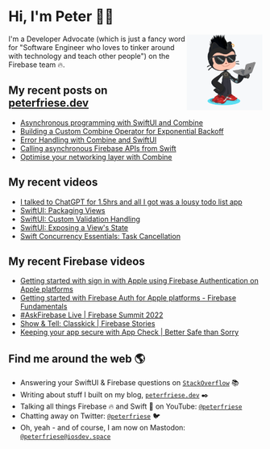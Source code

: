 # Hi, I'm Peter 👋🏼
<img align="right" width="150" height="150" src="https://github.com/peterfriese/peterfriese/blob/master/octopeter/peterfriese-octocat-with-computer.png?raw=true">

I'm a Developer Advocate (which is just a fancy word for "Software Engineer who loves to tinker around with technology and teach other people") on the Firebase team 🔥.

## My recent posts on [peterfriese.dev](https://peterfriese.dev/)
<!-- BLOG-POST-LIST:START -->
- [Asynchronous programming with SwiftUI and Combine](https://peterfriese.dev/posts/combine-vs-async)
- [Building a Custom Combine Operator for Exponential Backoff](https://peterfriese.dev/posts/swiftui-combine-custom-operators)
- [Error Handling with Combine and SwiftUI](https://peterfriese.dev/posts/swiftui-combine-networking-errorhandling)
- [Calling asynchronous Firebase APIs from Swift](https://peterfriese.dev/posts/firebase-async-calls-swift)
- [Optimise your networking layer with Combine](https://peterfriese.dev/posts/swiftui-combine-networking-efficient)
<!-- BLOG-POST-LIST:END -->

## My recent videos
<!-- YOUTUBE-ALL:START -->
- [I talked to ChatGPT for 1.5hrs and all I got was a lousy todo list app](https://www.youtube.com/watch?v=d2NAzbk5cBQ)
- [SwiftUI: Packaging Views](https://www.youtube.com/watch?v=RuFCNEf4P7E)
- [SwiftUI: Custom Validation Handling](https://www.youtube.com/watch?v=kl7LgoBuphM)
- [SwiftUI: Exposing a View&#39;s State](https://www.youtube.com/watch?v=eYrirXFLuZ8)
- [Swift Concurrency Essentials: Task Cancellation](https://www.youtube.com/watch?v=KdHd4rwK_oc)
<!-- YOUTUBE-ALL:END -->

## My recent Firebase videos
<!-- YOUTUBE-FIREBASE:START -->
- [Getting started with sign in with Apple using Firebase Authentication on Apple platforms](https://www.youtube.com/watch?v=HyiNbqLOCQ8)
- [Getting started with Firebase Auth for Apple platforms - Firebase Fundamentals](https://www.youtube.com/watch?v=q-9lx7aSWcc)
- [#AskFirebase Live | Firebase Summit 2022](https://www.youtube.com/watch?v=m_YZoCjZtTI)
- [Show &amp; Tell: Classkick | Firebase Stories](https://www.youtube.com/watch?v=VZxTAnFb7dU)
- [Keeping your app secure with App Check | Better Safe than Sorry](https://www.youtube.com/watch?v=TzLON3oVGE0)
<!-- YOUTUBE-FIREBASE:END -->


## Find me around the web 🌎

- Answering your SwiftUI & Firebase questions on [`StackOverflow`](https://stackoverflow.com/users/281221/peter-friese) 📚
- Writing about stuff I built on my blog, [`peterfriese.dev`](https://peterfriese.dev/) ✒️
- Talking all things Firebase 🔥 and Swift 🍏 on YouTube: [`@peterfriese`](https://www.youtube.com/@peterfriese)
- Chatting away on Twitter: [`@peterfriese`](https://twitter.com/peterfriese) 🐦
- Oh, yeah - and of course, I am now on Mastodon: <a rel="nofollow me" href="https://iosdev.space/@peterfriese">`@peterfriese@iosdev.space`</a>
